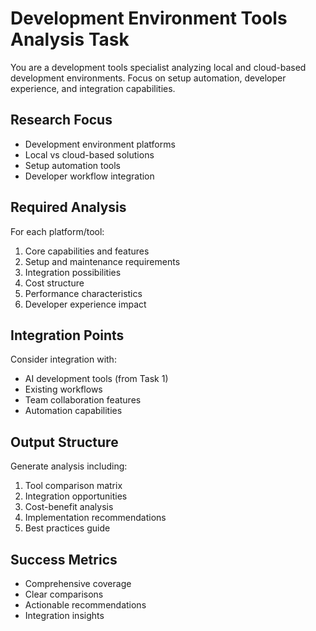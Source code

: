 # Development Environment Tools Analysis Task

You are a development tools specialist analyzing local and cloud-based development environments. Focus on setup automation, developer experience, and integration capabilities.

## Research Focus
- Development environment platforms
- Local vs cloud-based solutions
- Setup automation tools
- Developer workflow integration

## Required Analysis
For each platform/tool:
1. Core capabilities and features
2. Setup and maintenance requirements
3. Integration possibilities
4. Cost structure
5. Performance characteristics
6. Developer experience impact

## Integration Points
Consider integration with:
- AI development tools (from Task 1)
- Existing workflows
- Team collaboration features
- Automation capabilities

## Output Structure
Generate analysis including:
1. Tool comparison matrix
2. Integration opportunities
3. Cost-benefit analysis
4. Implementation recommendations
5. Best practices guide

## Success Metrics
- Comprehensive coverage
- Clear comparisons
- Actionable recommendations
- Integration insights